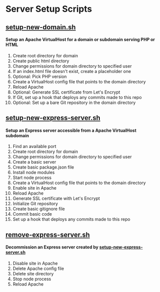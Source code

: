 # Server Setup Scripts

## [setup-new-domain.sh](https://github.com/leomancini/server-setup-scripts/blob/master/setup-new-domain.sh)
#### Setup an Apache VirtualHost for a domain or subdomain serving PHP or HTML

1. Create root directory for domain
2. Create public html directory
3. Change permissions for domain directory to specified user
4. If an index.html file doesn't exist, create a placeholder one
5. Optional: Pick PHP version
6. Create a VirtualHost config file that points to the domain directory
7. Reload Apache
8. Optional: Generate SSL certificate from Let's Encrypt
9. If Git, set up a hook that deploys any commits made to this repo 
10. Optional: Set up a bare Git repository in the domain directory

## [setup-new-express-server.sh](https://github.com/leomancini/server-setup-scripts/blob/master/setup-new-express-server.sh)
#### Setup an Express server accessible from a Apache VirtualHost subdomain

1. Find an available port
2. Create root directory for domain
3. Change permissions for domain directory to specified user
4. Create a basic server
5. Create basic package.json file
6. Install node modules
7. Start node process
8. Create a VirtualHost config file that points to the domain directory
9. Enable site in Apache
10. Reload Apache
11. Generate SSL certificate with Let's Encrypt
12. Initialize Git repository
13. Create basic gitignore file
14. Commit basic code
15. Set up a hook that deploys any commits made to this repo

## [remove-express-server.sh](https://github.com/leomancini/server-setup-scripts/blob/master/remove-express-server.sh)
#### Decommission an Express server created by [setup-new-express-server.sh](https://github.com/leomancini/server-setup-scripts/blob/master/setup-new-express-server.sh)

1. Disable site in Apache
2. Delete Apache config file
3. Delete site directory
4. Stop node process
5. Reload Apache
